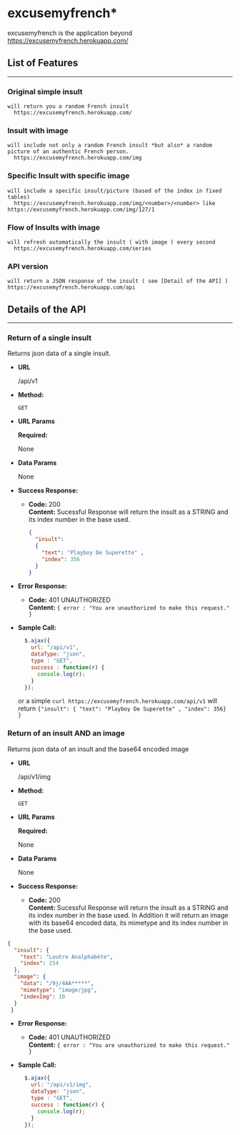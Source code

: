# excusemyfrench*


excusemyfrench is the application beyond https://excusemyfrench.herokuapp.com/ 



## List of Features
----

### Original simple insult
    will return you a random French insult
      https://excusemyfrench.herokuapp.com/

### Insult with image
    will include not only a random French insult *but also* a random picture of an authentic French person.
      https://excusemyfrench.herokuapp.com/img 

### Specific Insult with specific image
    will include a specific insult/picture (based of the index in fixed tables)
      https://excusemyfrench.herokuapp.com/img/<number>/<number> like https://excusemyfrench.herokuapp.com/img/127/1

### Flow of Insults with image
    will refresh automatically the insult ( with image ) every second
      https://excusemyfrench.herokuapp.com/series      

### API version
    will return a JSON response of the insult ( see [Detail of the API] )
    https://excusemyfrench.herokuapp.com/api 

## Details of the API
----

### Return of a single insult
  Returns json data of a single insult.

* **URL**

  /api/v1

* **Method:**

  `GET`
  
*  **URL Params**

   **Required:**
 
   None

* **Data Params**

  None

* **Success Response:**

  * **Code:** 200 <br />
    **Content:** Sucessful Response will return the insult as a STRING and its index number in the base used.

    ```json
    { 
      "insult": 
      { 
        "text": "Playboy De Superette" , 
        "index": 356
      } 
    }
    ```

 
* **Error Response:**

  * **Code:** 401 UNAUTHORIZED <br />
    **Content:** `{ error : "You are unauthorized to make this request." }`

* **Sample Call:**

  ```javascript
    $.ajax({
      url: "/api/v1",
      dataType: "json",
      type : "GET",
      success : function(r) {
        console.log(r);
      }
    });
  ```

  or a simple
`curl https://excusemyfrench.herokuapp.com/api/v1` will return 
`{"insult": { "text": "Playboy De Superette" , "index": 356} }`


### Return of an insult AND an image
  Returns json data of an insult and the base64 encoded image

* **URL**

  /api/v1/img

* **Method:**

  `GET`
  
*  **URL Params**

   **Required:**
 
   None

* **Data Params**

  None

* **Success Response:**

  * **Code:** 200 <br />
    **Content:** Sucessful Response will return the insult as a STRING and its index number in the base used.
    In Addition it will return an image with its base64 encoded data, its mimetype and its index number in the base used.

```json
{
  "insult": {
    "text": "Loutre Analphabète",
    "index": 254
  },
  "image": {
    "data": "/9j/4AA*****",
    "mimetype": "image/jpg",
    "indexImg": 10
  }
 }  
```

 
* **Error Response:**

  * **Code:** 401 UNAUTHORIZED <br />
    **Content:** `{ error : "You are unauthorized to make this request." }`

* **Sample Call:**

  ```javascript
    $.ajax({
      url: "/api/v1/img",
      dataType: "json",
      type : "GET",
      success : function(r) {
        console.log(r);
      }
    });
  ```

